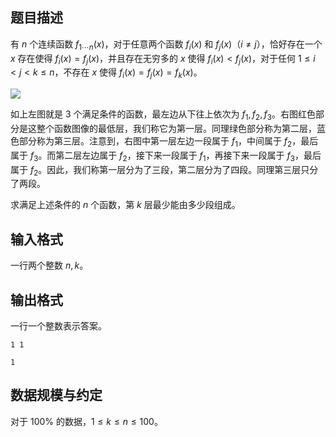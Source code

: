 ## 题目描述

有 $n$ 个连续函数 $f_{1\cdots n}(x)$，对于任意两个函数 $f_i(x)$ 和 $f_j(x)$（$i\not = j$），恰好存在一个 $x$ 存在使得 $f_i(x)=f_j(x)$，并且存在无穷多的 $x$ 使得 $f_i(x)<f_j(x)$，对于任何 $1\leq i<j<k\leq n$，不存在 $x$ 使得 $f_i(x)=f_j(x)=f_k(x)$。

![](file://pic1.png)

如上左图就是 $3$ 个满足条件的函数，最左边从下往上依次为 $f_1,f_2,f_3$。右图红色部分是这整个函数图像的最低层，我们称它为第一层。同理绿色部分称为第二层，蓝色部分称为第三层。注意到，右图中第一层左边一段属于 $f_1$，中间属于 $f_2$，最后属于 $f_3$。而第二层左边属于 $f_2$，接下来一段属于 $f_1$，再接下来一段属于 $f_3$，最后属于 $f_2$。因此，我们称第一层分为了三段，第二层分为了四段。同理第三层只分了两段。

求满足上述条件的 $n$ 个函数，第 $k$ 层最少能由多少段组成。

## 输入格式

一行两个整数 $n,k$。

## 输出格式

一行一个整数表示答案。

```input1
1 1
```

```output1
1
```

## 数据规模与约定

对于 $100\%$ 的数据，$1\leq k\leq n\leq 100$。

